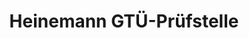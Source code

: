 ---
title: "Heinemann GTÜ-Prüfstelle"
url: /lingen-ems/heinemann-gtue-pruefstelle/
shop: Supermarkt
---